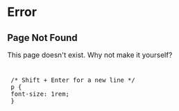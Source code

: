<head>
	<title>Page Not Found</title>
</head>

<h1>
    <section>
    	Error
    </section>
</h1>

## Page Not Found

This page doesn't exist. Why not make it yourself?

<style contenteditable style="display: block; white-space: pre-line; overflow: auto; background: var(--dark_grey); font-family: monospace; border-radius: 5px; padding: 0.5rem;">
/* Shift + Enter for a new line */
p {
font-size: 1rem;
}

</style>
